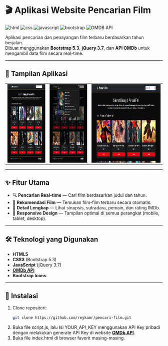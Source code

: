 # 🎬 Aplikasi Website Pencarian Film

![html](https://img.shields.io/badge/HTML5-E34F26?style=for-the-badge&logo=html5&logoColor=white)
![css](https://img.shields.io/badge/CSS3-1572B6?style=for-the-badge&logo=css3&logoColor=white)
![javascript](https://img.shields.io/badge/JavaScript-F7DF1E?style=for-the-badge&logo=javascript&logoColor=black)
![bootstrap](https://img.shields.io/badge/Bootstrap-563D7C?style=for-the-badge&logo=bootstrap&logoColor=white)
![OMDB API](https://img.shields.io/badge/OMDb_API-black?style=for-the-badge&logo=api&logoColor=white)

Aplikasi pencarian dan penayangan film terbaru berdasarkan tahun berjalan.  
Dibuat menggunakan **Bootstrap 5.3**, **jQuery 3.7**, dan **API OMDb** untuk mengambil data film secara real-time.

---

## 📸 Tampilan Aplikasi
<table>
  <tr>
    <td><img src="screenshoot-aplikasi/foto1.png" alt="Screenshot 1" width="100%" height="250"></td>
    <td><img src="screenshoot-aplikasi/foto2.png" alt="Screenshot 2" width="100%" height="250"></td>
    <td><img src="screenshoot-aplikasi/foto3.png" alt="Screenshot 3" width="100%" height="250"></td>
  </tr>
</table>

---

## ✨ Fitur Utama
- 🔍 **Pencarian Real-time** — Cari film berdasarkan judul dan tahun.
- 📅 **Rekomendasi Film** — Temukan film-film terbaru secara otomatis.
- 📄 **Detail Lengkap** — Lihat sinopsis, sutradara, pemain, dan rating IMDb.
- 📱 **Responsive Design** — Tampilan optimal di semua perangkat (mobile, tablet, desktop).

---

## 🛠 Teknologi yang Digunakan
- **HTML5**
- **CSS3** (Bootstrap 5.3)
- **JavaScript** (jQuery 3.7)
- **[OMDb API](https://www.omdbapi.com/)**
- **Bootstrap Icons**

---

## 🚀 Instalasi
1. Clone repositori:
   ```bash
   git clone https://github.com/reykamr/pencari-film.git
2. Buka file script.js, lalu Isi YOUR_API_KEY menggunakan API Key pribadi dengan melakukan generate API Key di website **[OMDb API](https://www.omdbapi.com/apikey.aspx)**.
3. Buka file index.html di browser favorit masing-masing.
